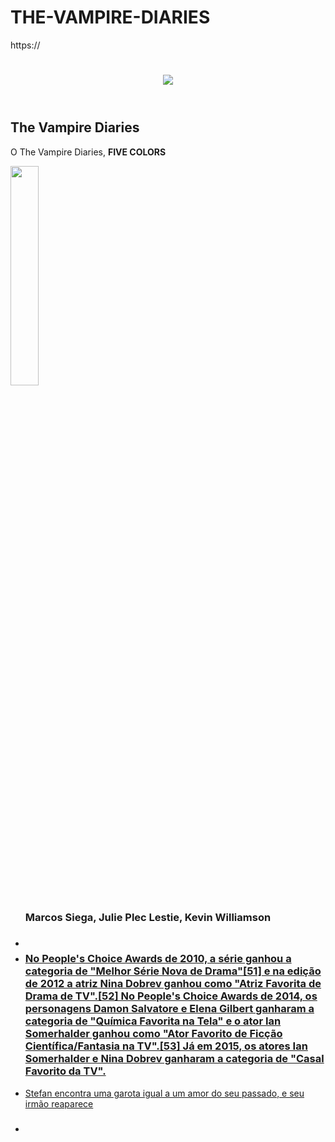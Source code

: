 # THE-VAMPIRE-DIARIES
https://<!DOCTYPE html>
<html lang="pt-br">
<head>
<meta charset="UTF-8">
<title>5Colors</title>
<link rel="stylesheet" href="reset.css">
<link rel="stylesheet" href="style5.css">
</head>

<body>
<header>
<h1> <img id="()" src="()"></h1>

</header>

<h2 class="titulo-centralizado">The Vampire Diaries</h2>

<div class="principal">


<p class="titulo-centralizado">O The Vampire Diaries, <strong>FIVE COLORS</strong> </p>
<img id="intro" src=tvdjpg"." width="30%">


</div>

<div class="navegacao">
<main>
<ul class="Sinopse> The Vampire Diaries, a cidade fictícia de Mystic Falls, na Virgínia, é assombrada por criaturas sobrenaturais, Damon, Stefan Salvatore, são irmãos que ganharam a condição de vampiro e desde então procuram manter sua imortalidade em segredo.
<li><a href="Direção e roteiristas5c."><h3>Marcos Siega, Julie Plec Lestie, Kevin Williamson</h3></a></li>
<li><a href="Elenco Principal: Nina Nobrev, Paul Wesley, Iam Somerhalder.html"><h3></h3></a></li>
<li><a href="Premiações que foram indicados"><h3>No People's Choice Awards de 2010, a série ganhou a categoria de "Melhor Série Nova de Drama"[51] e na edição de 2012 a atriz Nina Dobrev ganhou como "Atriz Favorita de Drama de TV".[52] No People's Choice Awards de 2014, os personagens Damon Salvatore e Elena Gilbert ganharam a categoria de "Química Favorita na Tela" e o ator Ian Somerhalder ganhou como "Ator Favorito de Ficção Científica/Fantasia na TV".[53] Já em 2015, os atores Ian Somerhalder e Nina Dobrev ganharam a categoria de "Casal Favorito da TV".</h3></a></li>
<li><a href="comentário sobre a história sem spolier5C.html">Stefan encontra uma garota igual a um amor do seu passado, e seu irmão reaparece<h3></h3></a></li>
<li><a href="Bilheteria/Arrecadação:Mas de U$$ 1,76 BILHÃO.
<li><a href= Custo de produção: 500 Milhões.
<li><a href= Avaliação dos críticos: foi uma ótima introdução para esse novo modelo de vampirismo.
presenta um triângulo amoroso um pouco clichê, mas não se resume a isso: sendo uma história bem mas profunda. Um elenco impecável e inesquecível. Nina Dobrev, Paul Wesley, Ian Somerhalder, Kat Graham e Candice Accola com consideráveis atuações. A história não é monótona: tem seus altos- bem predominantes. Vampiros no estilo góticos, personagens bem trabalhados. E o que falar da trilha sonora inesquecível? Recomendo sem sombra de dúvidas.
</ul>
</main>
</div>


</body>
</html>
